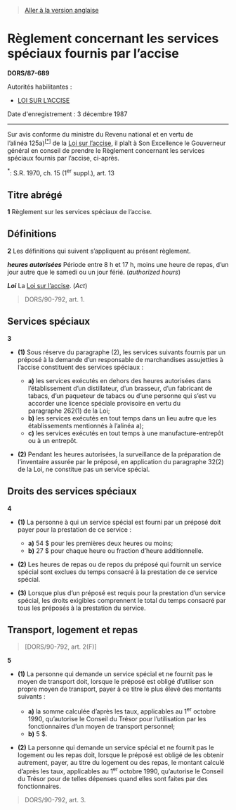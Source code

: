 > [Aller à la version anglaise](/en/Regulations/Statutory%20Orders%20and%20Regulations/87/689.md)

# Règlement concernant les services spéciaux fournis par l’accise

**DORS/87-689**

Autorités habilitantes : 
- [LOI SUR L’ACCISE](/fr/Lois/Lois%20révisées%20du%20Canada/E/E-14.md)

Date d'enregistrement : 3 décembre 1987

----------

Sur avis conforme du ministre du Revenu national et en vertu de l’alinéa 125a)<sup><a href='#nbp_SOR-87-689_f_hq_9795'>[*]</a></sup> de la [Loi sur l’accise](/fr/Lois/Lois%20révisées%20du%20Canada/E/E-14.md), il plaît à Son Excellence le Gouverneur général en conseil de prendre le Règlement concernant les services spéciaux fournis par l’accise, ci-après.

<a name='nbp_SOR-87-689_f_hq_9795'><sup>*</sup></a>: S.R. 1970, ch. 15 (1<sup>er</sup> suppl.), art. 13<br />




## Titre abrégé


**1** Règlement sur les services spéciaux de l’accise.




## Définitions


**2** Les définitions qui suivent s’appliquent au présent règlement.

***heures autorisées*** Période entre 8 h et 17 h, moins une heure de repas, d’un jour autre que le samedi ou un jour férié. (*authorized hours*)

***Loi*** La [Loi sur l’accise](/fr/Lois/Lois%20révisées%20du%20Canada/E/E-14.md). (*Act*)
> DORS/90-792, art. 1.





## Services spéciaux


**3** 

- **(1)** Sous réserve du paragraphe (2), les services suivants fournis par un préposé à la demande d’un responsable de marchandises assujetties à l’accise constituent des services spéciaux :
	- **a)** les services exécutés en dehors des heures autorisées dans l’établissement d’un distillateur, d’un brasseur, d’un fabricant de tabacs, d’un paqueteur de tabacs ou d’une personne qui s’est vu accorder une licence spéciale provisoire en vertu du paragraphe 262(1) de la Loi;
	- **b)** les services exécutés en tout temps dans un lieu autre que les établissements mentionnés à l’alinéa a);
	- **c)** les services exécutés en tout temps à une manufacture-entrepôt ou à un entrepôt.

- **(2)** Pendant les heures autorisées, la surveillance de la préparation de l’inventaire assurée par le préposé, en application du paragraphe 32(2) de la Loi, ne constitue pas un service spécial.




## Droits des services spéciaux


**4** 

- **(1)** La personne à qui un service spécial est fourni par un préposé doit payer pour la prestation de ce service :
	- **a)** 54 $ pour les premières deux heures ou moins;
	- **b)** 27 $ pour chaque heure ou fraction d’heure additionnelle.

- **(2)** Les heures de repas ou de repos du préposé qui fournit un service spécial sont exclues du temps consacré à la prestation de ce service spécial.

- **(3)** Lorsque plus d’un préposé est requis pour la prestation d’un service spécial, les droits exigibles comprennent le total du temps consacré par tous les préposés à la prestation du service.




## Transport, logement et repas
> [DORS/90-792, art. 2(F)]



**5** 

- **(1)** La personne qui demande un service spécial et ne fournit pas le moyen de transport doit, lorsque le préposé est obligé d’utiliser son propre moyen de transport, payer à ce titre le plus élevé des montants suivants :
	- **a)** la somme calculée d’après les taux, applicables au 1<sup>er</sup> octobre 1990, qu’autorise le Conseil du Trésor pour l’utilisation par les fonctionnaires d’un moyen de transport personnel;
	- **b)** 5 $.

- **(2)** La personne qui demande un service spécial et ne fournit pas le logement ou les repas doit, lorsque le préposé est obligé de les obtenir autrement, payer, au titre du logement ou des repas, le montant calculé d’après les taux, applicables au 1<sup>er</sup> octobre 1990, qu’autorise le Conseil du Trésor pour de telles dépenses quand elles sont faites par des fonctionnaires.
> DORS/90-792, art. 3.



